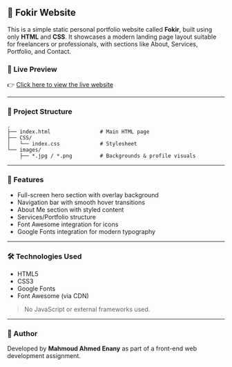 
## 💼 Fokir Website

This is a simple static personal portfolio website called **Fokir**, built using only **HTML** and **CSS**. It showcases a modern landing page layout suitable for freelancers or professionals, with sections like About, Services, Portfolio, and Contact.

### 🔗 Live Preview  
👉 [Click here to view the live website](https://mahmoud-enany.github.io/Fokir/)

---

### 📁 Project Structure

```plaintext
.
├── index.html                # Main HTML page
├── CSS/
│   └── index.css             # Stylesheet
└── images/
    ├── *.jpg / *.png         # Backgrounds & profile visuals
```

---

### 🎯 Features

- Full-screen hero section with overlay background  
- Navigation bar with smooth hover transitions  
- About Me section with styled content  
- Services/Portfolio structure  
- Font Awesome integration for icons  
- Google Fonts integration for modern typography

---

### 🛠️ Technologies Used

- HTML5  
- CSS3  
- Google Fonts  
- Font Awesome (via CDN)

> No JavaScript or external frameworks used.

---

### 📌 Author

Developed by **Mahmoud Ahmed Enany** as part of a front-end web development assignment.
